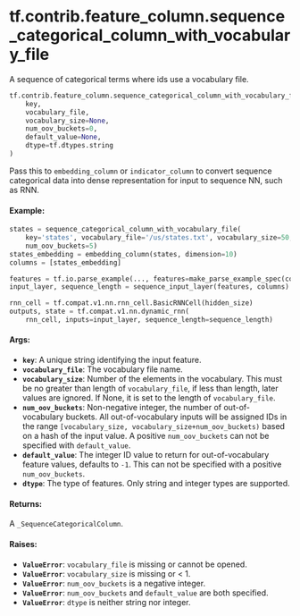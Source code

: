 <div itemscope itemtype="http://developers.google.com/ReferenceObject">
<meta itemprop="name" content="tf.contrib.feature_column.sequence_categorical_column_with_vocabulary_file" />
<meta itemprop="path" content="Stable" />
</div>

# tf.contrib.feature_column.sequence_categorical_column_with_vocabulary_file

A sequence of categorical terms where ids use a vocabulary file.

``` python
tf.contrib.feature_column.sequence_categorical_column_with_vocabulary_file(
    key,
    vocabulary_file,
    vocabulary_size=None,
    num_oov_buckets=0,
    default_value=None,
    dtype=tf.dtypes.string
)
```

<!-- Placeholder for "Used in" -->

Pass this to `embedding_column` or `indicator_column` to convert sequence
categorical data into dense representation for input to sequence NN, such as
RNN.

#### Example:



```python
states = sequence_categorical_column_with_vocabulary_file(
    key='states', vocabulary_file='/us/states.txt', vocabulary_size=50,
    num_oov_buckets=5)
states_embedding = embedding_column(states, dimension=10)
columns = [states_embedding]

features = tf.io.parse_example(..., features=make_parse_example_spec(columns))
input_layer, sequence_length = sequence_input_layer(features, columns)

rnn_cell = tf.compat.v1.nn.rnn_cell.BasicRNNCell(hidden_size)
outputs, state = tf.compat.v1.nn.dynamic_rnn(
    rnn_cell, inputs=input_layer, sequence_length=sequence_length)
```

#### Args:


* <b>`key`</b>: A unique string identifying the input feature.
* <b>`vocabulary_file`</b>: The vocabulary file name.
* <b>`vocabulary_size`</b>: Number of the elements in the vocabulary. This must be no
  greater than length of `vocabulary_file`, if less than length, later
  values are ignored. If None, it is set to the length of `vocabulary_file`.
* <b>`num_oov_buckets`</b>: Non-negative integer, the number of out-of-vocabulary
  buckets. All out-of-vocabulary inputs will be assigned IDs in the range
  `[vocabulary_size, vocabulary_size+num_oov_buckets)` based on a hash of
  the input value. A positive `num_oov_buckets` can not be specified with
  `default_value`.
* <b>`default_value`</b>: The integer ID value to return for out-of-vocabulary feature
  values, defaults to `-1`. This can not be specified with a positive
  `num_oov_buckets`.
* <b>`dtype`</b>: The type of features. Only string and integer types are supported.


#### Returns:

A `_SequenceCategoricalColumn`.



#### Raises:


* <b>`ValueError`</b>: `vocabulary_file` is missing or cannot be opened.
* <b>`ValueError`</b>: `vocabulary_size` is missing or < 1.
* <b>`ValueError`</b>: `num_oov_buckets` is a negative integer.
* <b>`ValueError`</b>: `num_oov_buckets` and `default_value` are both specified.
* <b>`ValueError`</b>: `dtype` is neither string nor integer.